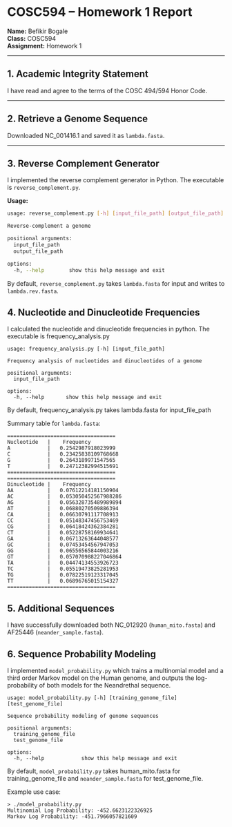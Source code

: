 # COSC594 – Homework 1 Report

**Name:** Befikir Bogale  
**Class:** COSC594  
**Assignment:** Homework 1  

---

## 1. Academic Integrity Statement  
I have read and agree to the terms of the COSC 494/594 Honor Code.  

---

## 2. Retrieve a Genome Sequence  
Downloaded NC_001416.1 and saved it as `lambda.fasta`.  

---

## 3. Reverse Complement Generator  
I implemented the reverse complement generator in Python. The executable is `reverse_complement.py`.  

**Usage:**  
```bash
usage: reverse_complement.py [-h] [input_file_path] [output_file_path]

Reverse-complement a genome

positional arguments:
  input_file_path
  output_file_path

options:
  -h, --help        show this help message and exit
```
    

By default, `reverse_complement.py` takes `lambda.fasta` for input and writes to `lambda.rev.fasta`.

## 4. Nucleotide and Dinucleotide Frequencies
I calculated the nucleotide and dinucleotide frequencies in python. The executable is frequency_analysis.py

```
usage: frequency_analysis.py [-h] [input_file_path]

Frequency analysis of nucleotides and dinucleotides of a genome

positional arguments:
  input_file_path

options:
  -h, --help       show this help message and exit
```

By default, frequency_analysis.py takes lambda.fasta for input_file_path

Summary table for `lambda.fasta`:
```
===================================
Nucleotide   |    Frequency
A            |   0.2542987918023999
C            |   0.23425838109768668
G            |   0.2643189971547565
T            |   0.24712382994515691
===================================
===================================
Dinucleotide |    Frequency
AA           |   0.07612214181150904
AC           |   0.053050452567988286
AG           |   0.056328735489989894
AT           |   0.06880270509886394
CA           |   0.06630791117708913
CC           |   0.05148347456753469
CG           |   0.06418424362384281
CT           |   0.05228758169934641
GA           |   0.06713263644048577
GC           |   0.07453454567947053
GG           |   0.06556565844003216
GT           |   0.057070988227046864
TA           |   0.04474134553926723
TC           |   0.05519473825281953
TG           |   0.07822519123317045
TT           |   0.06896765015154327
===================================
```

## 5.  Additional Sequences
I have successfully downloaded both NC_012920 (`human_mito.fasta`) and AF25446 (`neander_sample.fasta`).

## 6. Sequence Probability Modeling
I implemented `model_probability.py` which trains a multinomial model and a third order Markov model on the Human genome, and outputs the log-probability of both models for the Neandrethal sequence.

```
usage: model_probability.py [-h] [training_genome_file] [test_genome_file]

Sequence probability modeling of genome sequences

positional arguments:
  training_genome_file
  test_genome_file

options:
  -h, --help            show this help message and exit
```

By default, `model_probability.py` takes human_mito.fasta for training_genome_file and `neander_sample.fasta` for test_genome_file.

Example use case:
```
> ./model_probability.py 
Multinomial Log Probability: -452.6623122326925
Markov Log Probability: -451.7966057821609
```


